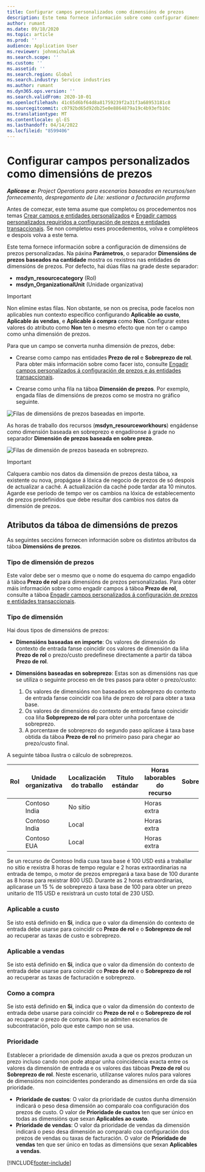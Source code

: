 ```yaml
---
title: Configurar campos personalizados como dimensións de prezos
description: Este tema fornece información sobre como configurar dimensións de prezos mediante campos personalizados.
author: rumant
ms.date: 09/18/2020
ms.topic: article
ms.prod: ''
audience: Application User
ms.reviewer: johnmichalak
ms.search.scope: ''
ms.custom: ''
ms.assetid: ''
ms.search.region: Global
ms.search.industry: Service industries
ms.author: rumant
ms.dyn365.ops.version: ''
ms.search.validFrom: 2020-10-01
ms.openlocfilehash: 41c65d6bf64d8a81759239f2a31f3a68953181c8
ms.sourcegitcommit: c0792bd65d92db25e0e8864879a19c4b93efb10c
ms.translationtype: MT
ms.contentlocale: gl-ES
ms.lasthandoff: 04/14/2022
ms.locfileid: "8599406"
---
```

# <a name="set-up-custom-fields-as-pricing-dimensions"></a>Configurar campos personalizados como dimensións de prezos

_**Aplícase a:** Project Operations para escenarios baseados en recursos/sen fornecemento, despregamento de Lite: xestionar a facturación proforma_

Antes de comezar, este tema asume que completou os procedementos nos temas [Crear campos e entidades personalizados](create-custom-fields-entities-pricing-dimensions.md) e [Engadir campos personalizados requiridos a configuración de prezos e entidades transaccionais](add-custom-fields-price-setup-transactional-entities.md). Se non completou eses procedementos, volva e compléteos e despois volva a este tema. 

Este tema fornece información sobre a configuración de dimensións de prezos personalizadas. Na páxina **Parámetros**, o separador **Dimensións de prezos baseados na cantidade** mostra os rexistros nas entidades de dimensións de prezos. Por defecto, hai dúas filas na grade deste separador:

- **msdyn_resourcecategory** (Rol)
- **msdyn_OrganizationalUnit** (Unidade organizativa)

> [!IMPORTANT]
> Non elimine estas filas. Non obstante, se non os precisa, pode facelos non aplicables nun contexto específico configurando **Aplicable ao custo**, **Aplicable ás vendas**, e **Aplicable á compra** como **Non**. Configurar estes valores do atributo como **Non** ten o mesmo efecto que non ter o campo como unha dimensión de prezos.

Para que un campo se converta nunha dimensión de prezos, debe:

- Crearse como campo nas entidades **Prezo de rol** e **Sobreprezo de rol**. Para obter máis información sobre como facer isto, consulte [Engadir campos personalizados á configuración de prezos e ás entidades transaccionais](add-custom-fields-price-setup-transactional-entities.md).

- Crearse como unha fila na táboa **Dimensión de prezos**. Por exemplo, engada filas de dimensións de prezos como se mostra no gráfico seguinte. 

![Filas de dimensións de prezos baseadas en importe.](media/Amt-based-PD.png)

As horas de traballo dos recursos (**msdyn_resourceworkhours**) engádense como dimensión baseada en sobreprezo e engadíronse á grade no separador **Dimensión de prezos baseada en sobre prezo**.

![Filas de dimensión de prezos baseada en sobreprezo.](media/Markup-based-PD.png)


> [!IMPORTANT]
> Calquera cambio nos datos da dimensión de prezos desta táboa, xa existente ou nova, propágase á lóxica de negocio de prezos de só despois de actualizar a caché. A actualización da caché pode tardar ata 10 minutos. Agarde ese período de tempo ver os cambios na lóxica de establecemento de prezos predefinidos que debe resultar dos cambios nos datos da dimensión de prezos.


## <a name="attributes-of-the-pricing-dimensions-table"></a>Atributos da táboa de dimensións de prezos
As seguintes seccións fornecen información sobre os distintos atributos da táboa **Dimensións de prezos**.

### <a name="pricing-dimension-name"></a>Tipo de dimensión de prezos
Este valor debe ser o mesmo que o nome do esquema do campo engadido á táboa **Prezo de rol** para dimensións de prezos personalizadas. Para obter máis información sobre como engadir campos á táboa **Prezo de rol**, consulte a táboa [Engadir campos personalizados á configuración de prezos e entidades transaccionais](add-custom-fields-price-setup-transactional-entities.md).

### <a name="type-of-dimension"></a>Tipo de dimensión
Hai dous tipos de dimensións de prezos:
  
  - **Dimensións baseadas en importe**: Os valores de dimensión do contexto de entrada fanse coincidir cos valores de dimensión da liña **Prezo de rol** o prezo/custo predefínese directamente a partir da táboa **Prezo de rol**.
  - **Dimensións baseadas en sobreprezo**: Estas son as dimensións nas que se utiliza o seguinte proceso en de tres pasos para obter o prezo/custo:
 
    1. Os valores de dimensións non baseados en sobreprezo do contexto de entrada fanse coincidir coa liña de prezo de rol para obter a taxa base.
    2. Os valores de dimensións do contexto de entrada fanse coincidir coa liña **Sobpreprezo de rol** para obter unha porcentaxe de sobreprezo.
    3. A porcentaxe de sobreprezo do segundo paso aplícase á taxa base obtida da táboa **Prezo de rol** no primeiro paso para chegar ao prezo/custo final.
   
   A seguinte táboa ilustra o cálculo de sobreprezos.
  
| Rol        | Unidade organizativa    |Localización do traballo      |Título estándar      |Horas laborables do recurso      |  Sobreprezo|
| ------------|-------------|-------------------|--------------------|-------------------------|--------:|
|             | Contoso India|No sitio            |                    |Horas extra                 |15     |
|             | Contoso India|Local             |                    |Horas extra                 |10     |
|             | Contoso EUA   |Local             |                    |Horas extra                 |20     |


Se un recurso de Contoso India cuxa taxa base é 100 USD está a traballar no sitio e rexistra 8 horas de tempo regular e 2 horas extraordinarias na entrada de tempo, o motor de prezos empregará a taxa base de 100 durante as 8 horas para rexistrar 800 USD. Durante as 2 horas extraordinarias, aplicarase un 15 % de sobreprezo á taxa base de 100 para obter un prezo unitario de 115 USD e rexistrará un custo total de 230 USD.

### <a name="applicable-to-cost"></a>Aplicable a custo 
Se isto está definido en **Si**, indica que o valor da dimensión do contexto de entrada debe usarse para coincidir co **Prezo de rol** e o **Sobreprezo de rol** ao recuperar as taxas de custo e sobreprezo.

### <a name="applicable-to-sales"></a>Aplicable a vendas
Se isto está definido en **Si**, indica que o valor da dimensión do contexto de entrada debe usarse para coincidir co **Prezo de rol** e o **Sobreprezo de rol** ao recuperar as taxas de facturación e sobreprezo.

### <a name="applicable-to-purchase"></a>Como a compra
Se isto está definido en **Si**, indica que o valor da dimensión do contexto de entrada debe usarse para coincidir co **Prezo de rol** e o **Sobreprezo de rol** ao recuperar o prezo de compra. Non se admiten escenarios de subcontratación, polo que este campo non se usa. 

### <a name="priority"></a>Prioridade
Establecer a prioridade de dimensión axuda a que os prezos produzan un prezo incluso cando non pode atopar unha coincidencia exacta entre os valores da dimensión de entrada e os valores das táboas **Prezo de rol** ou **Sobreprezo de rol**. Neste escenario, utilízanse valores nulos para valores de dimensións non coincidentes ponderando as dimensións en orde da súa prioridade.

- **Prioridade de custos**: O valor da prioridade de custos dunha dimensión indicará o peso desa dimensión ao comparalo coa configuración dos prezos de custo. O valor de **Prioridade de custos** ten que ser único en todas as dimensións que sexan **Aplicables ao custo**.
- **Prioridade de vendas**: O valor da prioridade de vendas da dimensión indicará o peso desa dimensión ao comparalo coa configuración dos prezos de vendas ou taxas de facturación. O valor de **Prioridade de vendas** ten que ser único en todas as dimensións que sexan **Aplicables a vendas**.


[!INCLUDE[footer-include](../includes/footer-banner.md)]